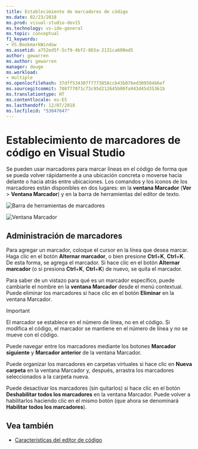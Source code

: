 ```yaml
---
title: Establecimiento de marcadores de código
ms.date: 02/23/2018
ms.prod: visual-studio-dev15
ms.technology: vs-ide-general
ms.topic: conceptual
f1_keywords:
- VS.BookmarkWindow
ms.assetid: a752ed5f-5cf9-4bf2-865a-2131ca600ed5
author: gewarren
ms.author: gewarren
manager: douge
ms.workload:
- multiple
ms.openlocfilehash: 37dff534307f7773858ccb43b076ed309504b6ef
ms.sourcegitcommit: 708f77071c73c95d212645b00fa943d45d35361b
ms.translationtype: HT
ms.contentlocale: es-ES
ms.lasthandoff: 12/07/2018
ms.locfileid: "53047647"
---
```

# <a name="set-bookmarks-in-code"></a>Establecimiento de marcadores de código en Visual Studio

Se pueden usar marcadores para marcar líneas en el código de forma que se pueda volver rápidamente a una ubicación concreta o moverse hacia delante o hacia atrás entre ubicaciones. Los comandos y los iconos de los marcadores están disponibles en dos lugares: en la **ventana Marcador** (**Ver** > **Ventana Marcador**) y en la barra de herramientas del editor de texto.

![Barra de herramientas de marcadores](media/bookmark-toolbar.png)

![Ventana Marcador](media/bookmark-window.png)

## <a name="manage-bookmarks"></a>Administración de marcadores

Para agregar un marcador, coloque el cursor en la línea que desea marcar. Haga clic en el botón **Alternar marcador**, o bien presione **Ctrl**+**K**, **Ctrl**+**K**. De esta forma, se agrega el marcador. Si hace clic en el botón **Alternar marcador** (o si presiona **Ctrl**+**K**, **Ctrl**+**K**) de nuevo, se quita el marcador.

Para saber de un vistazo para qué es un marcador específico, puede cambiarle el nombre en la **ventana Marcador** desde el menú contextual. Puede eliminar los marcadores si hace clic en el botón **Eliminar** en la ventana Marcador.

> [!IMPORTANT]
> El marcador se establece en el número de línea, no en el código. Si modifica el código, el marcador se mantiene en el número de línea y no se mueve con el código.

Puede navegar entre los marcadores mediante los botones **Marcador siguiente** y **Marcador anterior** de la ventana Marcador.

Puede organizar los marcadores en carpetas virtuales si hace clic en **Nueva carpeta** en la ventana Marcador y, después, arrastra los marcadores seleccionados a la carpeta nueva.

Puede desactivar los marcadores (sin quitarlos) si hace clic en el botón **Deshabilitar todos los marcadores** en la ventana Marcador. Puede volver a habilitarlos haciendo clic en el mismo botón (que ahora se denominará **Habilitar todos los marcadores**).

## <a name="see-also"></a>Vea también

- [Características del editor de código](../ide/writing-code-in-the-code-and-text-editor.md)